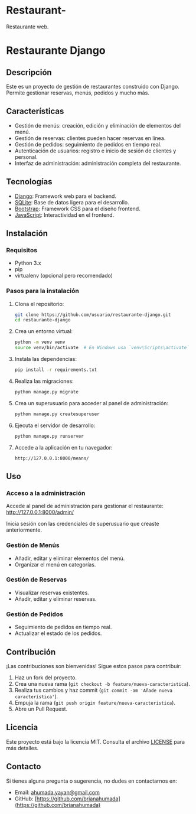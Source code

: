 # Restaurant-
Restaurante web.
# Restaurante Django

## Descripción

Este es un proyecto de gestión de restaurantes construido con Django. Permite gestionar reservas, menús, pedidos y mucho más.

## Características

- Gestión de menús: creación, edición y eliminación de elementos del menú.
- Gestión de reservas: clientes pueden hacer reservas en línea.
- Gestión de pedidos: seguimiento de pedidos en tiempo real.
- Autenticación de usuarios: registro e inicio de sesión de clientes y personal.
- Interfaz de administración: administración completa del restaurante.

## Tecnologías

- [Django](https://www.djangoproject.com/): Framework web para el backend.
- [SQLite](https://www.sqlite.org/index.html): Base de datos ligera para el desarrollo.
- [Bootstrap](https://getbootstrap.com/): Framework CSS para el diseño frontend.
- [JavaScript](https://www.javascript.com/): Interactividad en el frontend.

## Instalación

### Requisitos

- Python 3.x
- pip
- virtualenv (opcional pero recomendado)

### Pasos para la instalación

1. Clona el repositorio:

    ```bash
    git clone https://github.com/usuario/restaurante-django.git
    cd restaurante-django
    ```

2. Crea un entorno virtual:

    ```bash
    python -m venv venv
    source venv/bin/activate  # En Windows usa `venv\Scripts\activate`
    ```

3. Instala las dependencias:

    ```bash
    pip install -r requirements.txt
    ```

4. Realiza las migraciones:

    ```bash
    python manage.py migrate
    ```

5. Crea un superusuario para acceder al panel de administración:

    ```bash
    python manage.py createsuperuser
    ```

6. Ejecuta el servidor de desarrollo:

    ```bash
    python manage.py runserver
    ```

7. Accede a la aplicación en tu navegador:

    ```
    http://127.0.0.1:8000/means/
    ```

## Uso

### Acceso a la administración

Accede al panel de administración para gestionar el restaurante:
http://127.0.0.1:8000/admin/


Inicia sesión con las credenciales de superusuario que creaste anteriormente.

### Gestión de Menús

- Añadir, editar y eliminar elementos del menú.
- Organizar el menú en categorías.

### Gestión de Reservas

- Visualizar reservas existentes.
- Añadir, editar y eliminar reservas.

### Gestión de Pedidos

- Seguimiento de pedidos en tiempo real.
- Actualizar el estado de los pedidos.

## Contribución

¡Las contribuciones son bienvenidas! Sigue estos pasos para contribuir:

1. Haz un fork del proyecto.
2. Crea una nueva rama (`git checkout -b feature/nueva-caracteristica`).
3. Realiza tus cambios y haz commit (`git commit -am 'Añade nueva característica'`).
4. Empuja la rama (`git push origin feature/nueva-caracteristica`).
5. Abre un Pull Request.

## Licencia

Este proyecto está bajo la licencia MIT. Consulta el archivo [LICENSE](LICENSE) para más detalles.

## Contacto

Si tienes alguna pregunta o sugerencia, no dudes en contactarnos en:

- Email: ahumada.yayan@gmail.com
- GitHub: [https://github.com/brianahumada](https://github.com/brianahumada)

